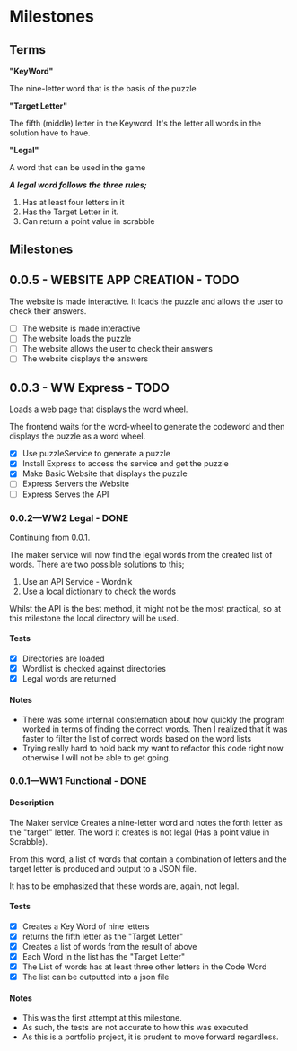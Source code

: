 # Milestones

## Terms
**"KeyWord"**
    
The nine-letter word that is the basis of the puzzle

**"Target Letter"**
    
The fifth (middle) letter in the Keyword. It's the letter all words in the solution have to have.

**"Legal"**

A word that can be used in the game 

***A legal word follows the three rules;***
1. Has at least four letters in it
2. Has the Target Letter in it.
3. Can return a point value in scrabble

## Milestones

##  0.0.5 - WEBSITE APP CREATION - TODO
The website is made interactive. It loads the puzzle and allows the user to check their 
answers.

- [ ] The website is made interactive
- [ ] The website loads the puzzle
- [ ] The website allows the user to check their answers
- [ ] The website displays the answers

##  0.0.3 - WW Express - TODO
Loads a web page that displays the word wheel. 

The frontend waits for the word-wheel to generate the codeword and then displays the puzzle as a word wheel.

- [x] Use puzzleService to generate a puzzle
- [x] Install Express to access the service and get the puzzle
- [x] Make Basic Website that displays the puzzle
- [ ] Express Servers the Website
- [ ] Express Serves the API

### 0.0.2—WW2 Legal - DONE
Continuing from 0.0.1. 

The maker service will now find the legal words from the created list of words.
There are two possible solutions to this;
    
1. Use an API Service - Wordnik
2. Use a local dictionary to check the words

Whilst the API is the best method, it might not be the most practical, so at this milestone the local directory will 
be used.

#### Tests
- [x] Directories are loaded
- [x] Wordlist is checked against directories
- [x] Legal words are returned
 
#### Notes
- There was some internal consternation about how quickly the program worked in terms of finding the correct words. 
Then I realized that it was faster to filter the list of correct words based on the word lists
- Trying really hard to hold back my want to refactor this code right now otherwise I will not be able to get going.

### 0.0.1—WW1 Functional - DONE
#### Description
The Maker service Creates a nine-letter word and notes the forth letter as the "target" letter. The word it creates is 
not legal (Has a point value in Scrabble).

From this word, a list of words that contain a combination of letters and the target letter is produced and output 
to a JSON file. 

It has to be emphasized that these words are, again, not legal.

#### Tests 
- [x] Creates a Key Word of nine letters
- [x] returns the fifth letter as the "Target Letter"
- [x] Creates a list of words from the result of above
- [x] Each Word in the list has the "Target Letter"
- [x] The List of words has at least three other letters in the Code Word
- [x] The list can be outputted into a json file

#### Notes
- This was the first attempt at this milestone.  
- As such, the tests are not accurate to how this was executed.
- As this is a portfolio project, it is prudent to move forward regardless.
